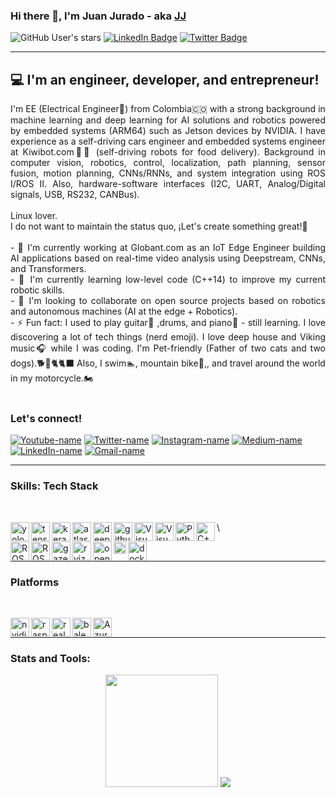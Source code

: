 ### Hi there 👋, I'm Juan Jurado - aka [JJ][linkedin]


![GitHub User's stars](https://img.shields.io/github/stars/juan-jurado?label=Start&style=social)
[![LinkedIn Badge](https://img.shields.io/badge/LinkedIn-Profile-informational?style=flat&logo=linkedin&logoColor=white&color=0D76A8)][linkedin]
[![Twitter Badge](https://img.shields.io/badge/Twitter-Profile-informational?style=flat&logo=twitter&logoColor=white&color=1CA2F1)][twitter]


  ---
  
## 💻 I'm an engineer, developer, and entrepreneur!

<div align="justify">
  I'm EE (Electrical Engineer🧠) from Colombia🇨🇴 with a strong background in machine learning and deep learning for AI solutions and robotics powered by embedded systems (ARM64) such as Jetson devices by NVIDIA. I have experience as a self-driving cars engineer and embedded systems engineer at Kiwibot.com🤖💙 (self-driving robots for food delivery). Background in computer vision, robotics, control, localization, path planning, sensor fusion, motion planning, CNNs/RNNs, and system integration using ROS I/ROS II. Also, hardware-software interfaces (I2C, UART, Analog/Digital signals, USB, RS232, CANBus).
  <br />
  <br />
  Linux lover.
  <br />
  I do not want to maintain the status quo, ¡Let's create something great!🦾

<br />
<br />
- 🔭 I'm currently working at Globant.com as an IoT Edge Engineer building AI applications based on real-time video analysis using Deepstream, CNNs, and Transformers.
<br />
- 🌱 I'm currently learning low-level code (C++14) to improve my current robotic skills.
<br />
- 👯 I'm looking to collaborate on open source projects based on robotics and autonomous machines (AI at the edge + Robotics).
<br />
- ⚡ Fun fact: I used to play guitar🎸 ,drums, and piano🎹 - still learning. I love discovering a lot of tech things (nerd emoji). I love deep house and Viking music🎧 while I was coding. I'm Pet-friendly (Father of two cats and two dogs).🐕🦮🐈🐈‍⬛ Also, I swim🏊, mountain bike🚵,, and travel around the world in my motorcycle.🏍️
</div>
<br />



### Let's connect!

[![Youtube-name](https://img.shields.io/badge/YouTube-FF0000?style=for-the-badge&logo=youtube&logoColor=white)][youtube]
[![Twitter-name](https://img.shields.io/badge/Twitter-1DA1F2?style=for-the-badge&logo=twitter&logoColor=white)][twitter]
[![Instagram-name](https://img.shields.io/badge/Instagram-E4405F?style=for-the-badge&logo=instagram&logoColor=white)][instagram]
[![Medium-name](https://img.shields.io/badge/Medium-12100E?style=for-the-badge&logo=medium&logoColor=white)][medium]
[![LinkedIn-name](https://img.shields.io/badge/LinkedIn-0077B5?style=for-the-badge&logo=linkedin&logoColor=white)][linkedin]
[![Gmail-name](https://img.shields.io/badge/Gmail-D14836?style=for-the-badge&logo=gmail&logoColor=white)][gmail]

  ---
### Skills: Tech Stack

<br />

[<img align="left" alt="yolo" height="30px" src="https://img.favpng.com/5/13/4/yolo-object-detection-darknet-opencv-convolutional-neural-network-png-favpng-j7FKX339NgCi1RcH8Sbs5ecHS.jpg" />][yolo]
[<img align="left" alt="tensorflow" height="30px" src="https://upload.wikimedia.org/wikipedia/commons/thumb/2/2d/Tensorflow_logo.svg/1200px-Tensorflow_logo.svg.png" />][tensorflow]
[<img align="left" alt="keras" height="30px" src="https://upload.wikimedia.org/wikipedia/commons/thumb/a/ae/Keras_logo.svg/1024px-Keras_logo.svg.png" />][keras]
[<img align="left" alt="atlassian" height="30px" src="https://seeklogo.com/images/A/atlassian-logo-DF2FCF6E4D-seeklogo.com.png" />][atlassian]
[<img align="left" alt="deepstream" height="30px" src="https://d7umqicpi7263.cloudfront.net/img/product/da3af25f-a9f3-48c3-ace2-ce646a94f8cf/167fc368-c07f-4b8d-b5fd-90f2c3454662" />][deepstream]
[<img align="left" alt="github" height="30px" src="https://upload.wikimedia.org/wikipedia/commons/thumb/9/91/Octicons-mark-github.svg/1024px-Octicons-mark-github.svg.png" />][github]
[<img align="left" alt="Visual Studio Code" height="30px" src="https://upload.wikimedia.org/wikipedia/commons/b/bb/Gitea_Logo.svg" />][gitea]
[<img align="left" alt="Visual Studio Code" height="30px" src="https://upload.wikimedia.org/wikipedia/commons/thumb/9/9a/Visual_Studio_Code_1.35_icon.svg/1024px-Visual_Studio_Code_1.35_icon.svg.png" />][vscode]
[<img align="left" alt="Python" height="30px" src="https://upload.wikimedia.org/wikipedia/commons/thumb/c/c3/Python-logo-notext.svg/1024px-Python-logo-notext.svg.png" />][python]
[<img align="left" alt="C++" height="30px" src="https://upload.wikimedia.org/wikipedia/commons/thumb/1/18/ISO_C%2B%2B_Logo.svg/306px-ISO_C%2B%2B_Logo.svg.png" />][c]\

[<img align="left" alt="ROS" height="30px" src="https://camo.githubusercontent.com/8fbe45b3aa44949d5cb3ce7619f1e7bb3bea0630/68747470733a2f2f75706c6f61642e77696b696d656469612e6f72672f77696b6970656469612f636f6d6d6f6e732f622f62622f526f735f6c6f676f2e737667" />][ros]
[<img align="left" alt="ROS2" height="30px" src="https://avatars3.githubusercontent.com/u/3979232?s=400&v=4" />][ros2]
[<img align="left" alt="gazebo" height="30px" src="http://gazebosim.org/assets/gazebo_vert-af0a0ada204b42b6daca54e98766979e45e011ea22347ffe90580458476d26d6.png" />][gazebo]
[<img align="left" alt="rviz" height="30px" src="https://store.yonohub.com/wp-content/uploads/2020/06/rviz.svg" />][rviz]
[<img align="left" alt="opencv" height="30px" src="https://upload.wikimedia.org/wikipedia/commons/3/32/OpenCV_Logo_with_text_svg_version.svg" />][opencv]
[<img align="left" alt="ffmpeg" height="20px" src="https://upload.wikimedia.org/wikipedia/commons/thumb/4/4b/FFmpeg-Logo.svg/1280px-FFmpeg-Logo.svg.png" />][ffmpeg]
[<img align="left" alt="docker" height="30px" src="https://camo.githubusercontent.com/0af9f441e28f0f6acee28ca34e9ad438fd291fa3/68747470733a2f2f75706c6f61642e77696b696d656469612e6f72672f77696b6970656469612f636f6d6d6f6e732f342f34652f446f636b65725f253238636f6e7461696e65725f656e67696e652532395f6c6f676f2e737667" />][docker]

<br />

  ---
### Platforms

<br />

[<img align="left" alt="nvidia" height="30px" src="https://miro.medium.com/max/700/1*46tz-SDJRkv16vXdz0TAWA.png" />][nvidia]
[<img align="left" alt="raspi" height="30px" src="https://cdn.worldvectorlogo.com/logos/raspberry-pi.svg" />][raspi]
[<img align="left" alt="realsense" height="30px" src="https://www.mavis-imaging.com/media/image/e9/1e/24/Intel_RealSense_Logo_Color.png" />][realsense]
[<img align="left" alt="balena" height="30px" src="https://www.balena.io/docs/img/logo.svg" />][balena]
[<img align="left" alt="AzureIoT" height="30px" src="https://erwinstaal.nl/images/azure-iot-hub-450.png" />][azureiot]


[realsense]: https://www.intel.la/content/www/xl/es/architecture-and-technology/realsense-overview.html
[peplink]: https://www.peplink.com/
[balena]: https://www.balena.io/
[nvidia]: https://www.nvidia.com/es-la/
[slamtec]: https://www.slamtec.com/en/
[raspi]: https://www.raspberrypi.org/
[azureiot]: https://azure.microsoft.com/en-us/overview/iot/#overview

<br />

  ---
### **Stats and Tools**:

<p align="center">
<img height="180em" src="https://github-readme-stats.vercel.app/api?username=juan-jurado&show_icons=true&hide_border=true&&count_private=true&include_all_commits=true" />
<img src="https://github-readme-stats.vercel.app/api/top-langs/?username=juan-jurado&layout=compact&theme=onedark" />

</p>




<!-- ---------------------------------------------------------------------- -->
[youtube]: https://www.youtube.com/channel/UCV-iMJ7VnpGcIbytF-so8yw
[globant]: https://www.globant.com/
[twitter]: https://twitter.com/JuanJuradoP
[instagram]: https://www.instagram.com/juanjuradop/?hl=en
[medium]: https://juanjuradop.medium.com/
[linkedin]: https://www.linkedin.com/in/juanfjuradop/
[gmail]: mailto:juanjuradop@gmail.com
[kiwibot]: https://www.kiwibot.com/

[vscode]: https://code.visualstudio.com/
[python]: https://www.python.org/
[c]: https://es.wikipedia.org/wiki/C%2B%2B
[ros]: https://www.ros.org/
[ros2]: https://index.ros.org/doc/ros2/
[gazebo]: http://gazebosim.org/
[rviz]: http://wiki.ros.org/rviz
[opencv]: https://opencv.org/
[docker]: https://www.docker.com/
[github]: https://github.com/
[ffmpeg]: https://ffmpeg.org/
[atlassian]: https://www.atlassian.com
[deepstream]: https://developer.nvidia.com/deepstream-sdk
[gitea]: https://gitea.io/en-us/

[yolo]: https://pjreddie.com/darknet/yolo/
[keras]: https://keras.io/
[tensorflow]: https://www.tensorflow.org/
